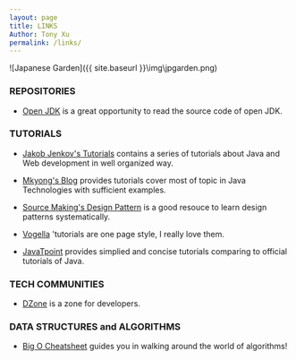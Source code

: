 ```yaml
---
layout: page
title: LINKS
Author: Tony Xu
permalink: /links/
---
```

![Japanese Garden]({{ site.baseurl }}\img\jpgarden.png)


### REPOSITORIES

- [Open JDK](http://grepcode.com/project/repository.grepcode.com/java/root/jdk/openjdk/)
is a great opportunity to read the source code of open JDK.


### TUTORIALS

- [Jakob Jenkov\'s Tutorials](http://tutorials.jenkov.com/)
contains a series of tutorials about Java and Web development in well
organized way.

- [Mkyong\'s Blog](https://www.mkyong.com/)
provides tutorials cover most of topic in Java Technologies with sufficient examples.

- [Source Making\'s Design Pattern](https://sourcemaking.com/design_patterns)
is a good resouce to learn design patterns systematically.

- [Vogella](http://www.vogella.com/tutorials/)
\'tutorials are one page style, I really love them.

- [JavaTpoint](http://www.javatpoint.com/)
provides simplied and concise tutorials comparing to official tutorials of Java.


### TECH COMMUNITIES

- [DZone](https://dzone.com/)
is a zone for developers.


### DATA STRUCTURES and ALGORITHMS

- [Big O Cheatsheet](http://www.bigocheatsheet.com/)
guides you in walking around the world of algorithms!
